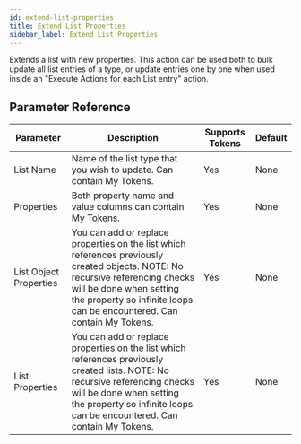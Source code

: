 ```yaml
---
id: extend-list-properties
title: Extend List Properties
sidebar_label: Extend List Properties
---
```



Extends a list with new properties. This action can be used both to bulk update all list entries of a type, or update entries one by one when used inside an "Execute Actions for each List entry" action.

## Parameter Reference
| Parameter | Description | Supports Tokens | Default |
| -- | -- | -- | -- |
| List Name | Name of the list type that you wish to update. Can contain My Tokens. | Yes | None |
| Properties | Both property name and value columns can contain My Tokens. | Yes | None |
| List Object Properties | You can add or replace properties on the list which references previously created objects. NOTE: No recursive referencing checks will be done when setting the property so infinite loops can be encountered. Can contain My Tokens. | Yes | None |
| List Properties | You can add or replace properties on the list which references previously created lists. NOTE: No recursive referencing checks will be done when setting the property so infinite loops can be encountered. Can contain My Tokens. | Yes | None |

